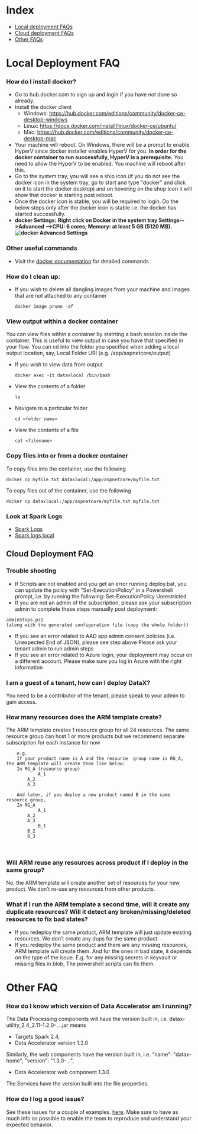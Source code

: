 # Index
* [Local deployment FAQs](https://github.com/microsoft/data-accelerator/wiki/FAQ#local-deployment-faq)
* [Cloud deployment FAQs](https://github.com/microsoft/data-accelerator/wiki/FAQ#cloud-deployment-faq)
* [Other FAQs](https://github.com/microsoft/data-accelerator/wiki/FAQ#other-faq)

# Local Deployment FAQ
### How do I install docker? 
 - Go to hub.docker.com to sign up and login if you have not done so already.
 - Install the docker client
	- Windows: https://hub.docker.com/editions/community/docker-ce-desktop-windows
	- Linux: https://docs.docker.com/install/linux/docker-ce/ubuntu/  
	- Mac: https://hub.docker.com/editions/community/docker-ce-desktop-mac
 - Your machine will reboot. On Windows, there will be a prompt to enable HyperV since docker installer enables HyperV for you. **In order for the docker container to run successfully, HyperV is a prerequisite.** You need to allow the HyperV to be enabled. You machine will reboot after this.
 - Go to the system tray, you will see a ship icon (if you do not see the docker icon in the system tray, go to start and type "docker" and click on it to start the docker desktop) and on hovering on the shop icon it will show that docker is starting post reboot. 
 - Once the docker icon is stable, you will be required to login. Do the below steps only after the docker icon is stable i.e. the docker has started successfully.
 - **docker Settings:** 
	**Right click on Docker in the system tray Settings-->Advanced -->CPU: 6 cores; Memory: at least 5 GB (5120 MB).**
   **![docker Advanced Settings](https://github.com/Microsoft/data-accelerator/wiki/tutorials/images/AdvancedDockerSettings.PNG)**
### Other useful commands
 - Visit the [docker documentation](https://docs.docker.com/engine/reference/commandline/docker/) for detailed commands
### How do I clean up:
 - If you wish to delete all dangling images from your machine and images that are not attached to any container
   ```
   docker image prune -af
   ```
### View output within a docker container
You can view files within a container by statrting a bash session inside the container.  This is useful to view output in case you have that specified in your flow. You can cd into the folder you specified when adding a local output location, say, Local Folder URI (e.g. /app/aspnetcore/output)
 - If you wish to view data from output
   ```
   docker exec -it dataxlocal /bin/bash
   ```
  - View the contents of a folder
    ```
    ls
    ```
  - Navigate to a particular folder
    ```
    cd <folder name>
    ```
  - View the contents of a file
    ```
    cat <filename>
    ```
### Copy files into or from a docker container
To copy files into the container, use the following
```
docker cp myfile.txt dataxlocal:/app/aspnetcore/myfile.txt
```
To copy files out of the container, use the following
```
docker cp dataxlocal:/app/aspnetcore/myfile.txt myfile.txt
```
### Look at Spark Logs
   - [Spark Logs](https://github.com/Microsoft/data-accelerator/wiki/Spark-logs)
   - [Spark logs local](https://github.com/Microsoft/data-accelerator/wiki/Local-Tutorial-Debugging-using-Spark-logs)

##  Cloud Deployment FAQ
### Trouble shooting
 - If Scripts are not enabled and you get an error running deploy.bat, you can update the policy with "Set-ExecutionPolicy" in a Powershell prompt, i.e. by running the following: Set-ExecutionPolicy Unrestricted
 - If you are not an admin of the subscription, please ask your subscription admin to complete these steps manually post deployment: 
```
adminSteps.ps1 
(along with the generated configuration file (copy the whole folder))
````
 - If you see an error related to AAD app admin consent policies (i.e. Unexpected End of JSON), please see step above  Please ask your tenant admin to run admin steps
 - If you see an error related to Azure login, your deployment may occur on a different account. Please make sure you log in Azure with the right information
 ### I am a guest of a tenant, how can I deploy DataX?  
You need to be a contributor of the tenant, please speak to your admin to gain access.
 ### How many resources does the ARM template create?  
 The ARM template creates 1 resource group for all 24 resources.
 The same resource group can host 1 or more products but we recommend separate subscription for each instance for now

		e.g.
		If your product name is A and the resource  group name is RG_A, the ARM template will create them like below:
		In RG_A (resource group)
		        A_1
			A_2
			A_3
		 
		And later, if you deploy a new product named B in the same resource group,
		In RG_A
		        A_1
			A_2
			A_3
		        B_1
			B_2
			B_3
 
 ### Will ARM reuse any resources across product if I deploy in the same group? 
 No, the ARM template will create another set of resources for your new product. We don’t re-use any resources from other products.
 
 ### What if I run the ARM template a second time, will it create any duplicate resources?  Will it detect any broken/missing/deleted resources to fix bad states?
	
 - If you redeploy the same product, ARM template will just update existing resources. We don’t create any dups for the same product.
 
 - If you redeploy the same product and there are any missing resources, ARM template will create them. And for the ones in bad state, it depends on the type of the issue. E.g. for any missing secrets in keyvault or missing files in blob, The powershell scripts can fix them.


# Other FAQ

### How do I know which version of Data Accelerator am I running?  
The Data Processing components will have the version built in, i.e. datax-utility_2.4_2.11-1.2.0-....jar means
 - Targets Spark 2.4, 
 - Data Accelerator version 1.2.0

Similarly, the web components have the version built in, i.e.  "name": "datax-home", "version": "1.3.0-...",
 - Data Accelerator web component 1.3.0

The Services have the version built into the file properties.

### How do I log a good issue?  
See these issues for a couple of examples. [here](https://github.com/microsoft/data-accelerator/issues/25). Make sure to have as much info as possible to enable the team to reproduce and understand your expected behavior.  